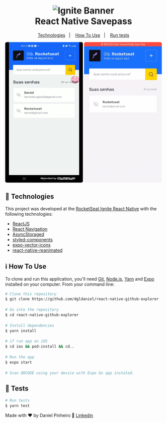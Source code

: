 <h1 align="center">
    <img alt="Ignite Banner" src="https://camo.githubusercontent.com/a0ffddf5b6c5b717e86ac3e6da671feb333654e6d2b57ed9ac183579774af4aa/68747470733a2f2f692e696d6775722e636f6d2f654356797878792e706e67" />
    <br>
    React Native Savepass
</h1>

<p align="center">
  <a href="#rocket-technologies">Technologies</a>&nbsp;&nbsp;&nbsp;|&nbsp;&nbsp;&nbsp;
  <a href="#information_source-how-to-use">How To Use</a>&nbsp;&nbsp;&nbsp;|&nbsp;&nbsp;&nbsp;
  <a href="#memo-tests">Run tests</a>
</p>

<p align="center">
  <img alt="App demo on Android" src="./assets/savepass-android.gif" width="250" style="border-radius: 5px" height="450">
  <img alt="App demo on iOS" src="./assets/savepass-ios.gif" width="250" style="border-radius: 5px" height="450">
</p>

## :rocket: Technologies

This project was developed at the [RocketSeat Ignite React Native](https://rocketseat.com.br) with the following technologies:

-  [ReactJS](https://reactjs.org/)
-  [React Navigation](https://reactnavigation.org/)
-  [AsyncStoraged](https://github.com/react-native-async-storage/async-storage)
-  [styled-components](https://www.styled-components.com/)
-  [expo-vector-icons](https://github.com/expo/vector-icons)
-  [react-native-reanimated](https://github.com/software-mansion/react-native-reanimated)

## :information_source: How To Use

To clone and run this application, you'll need [Git](https://git-scm.com), [Node.js](https://nodejs.org/en/), [Yarn](https://yarnpkg.com/) and [Expo](https://docs.expo.dev/get-started/installation/) installed on your computer. From your command line:

```bash
# Clone this repository
$ git clone https://github.com/dgldaniel/react-native-github-explorer

# Go into the repository
$ cd react-native-github-explorer

# Install dependencies
$ yarn install

# if run app on iOS
$ cd ios && pod-install && cd..

# Run the app
$ expo start

# Scan QRCODE using your device with Expo Go app instaled.
```

## :memo: Tests

```bash
# Run tests
$ yarn test

```

Made with ♥ by Daniel Pinheiro :wave: [Linkedin](https://www.linkedin.com/in/daniel-pinheiro-25b875129/)

[nodejs]: https://nodejs.org/
[yarn]: https://yarnpkg.com/
[react native]: https://reactnative.dev/
[expo]: https://expo.dev/
